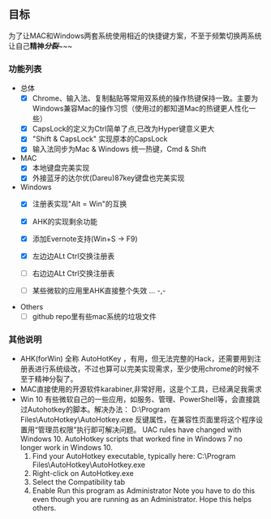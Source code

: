 ## 目标

 为了让MAC和Windows两套系统使用相近的快捷键方案，不至于频繁切换两系统让自己**精神*****分裂***~~~

### 功能列表

- 总体
    - [x] Chrome、输入法、复制黏贴等常用双系统的操作热键保持一致。主要为Windows兼容Mac的操作习惯（使用过的都知道Mac的热键更人性化一些）
    - [x] CapsLock的定义为Ctrl简单了点,已改为Hyper键意义更大
    - [x] "Shift & CapsLock" 实现原本的CapsLock
    - [x] 输入法同步为Mac & Windows 统一热键，Cmd & Shift
    
- MAC
    - [x] 本地键盘完美实现
    - [x] 外接蓝牙的达尔优(Dareu)87key键盘也完美实现

- Windows
    - [x] 注册表实现"Alt = Win"的互换
    - [x] AHK的实现剩余功能    
    - [x] 添加Evernote支持(Win+S -> F9)
    - [x] 左边边ALt Ctrl交换注册表
    - [ ] 右边边ALt Ctrl交换注册表
    - [ ] 某些微软的应用里AHK直接整个失效 ... -,-
    
    
- Others
    - [ ] github repo里有些mac系统的垃圾文件

### 其他说明

- AHK(forWin) 全称 AutoHotKey ，有用，但无法完整的Hack，还需要用到注册表进行系统级改，不过也算可以完美实现需求，至少使用chrome的时候不至于精神分裂了。
- MAC直接使用的开源软件karabiner,非常好用，这是个工具，已经满足我需求
- Win 10 有些微软自己的一些应用，如服务、管理、PowerShell等，会直接跳过Autohotkey的脚本。解决办法：
    D:\Program Files\AutoHotkey\AutoHotkey.exe
    反键属性，在兼容性页面里将这个程序设置用“管理员权限”执行即可解决问题。
    UAC rules have changed with Windows 10.
    AutoHotkey scripts that worked fine in Windows 7 no longer work in Windows 10.
    1. Find your AutoHotkey executable, typically here: C:\Program Files\AutoHotkey\AutoHotkey.exe
    2. Right-click on AutoHotkey.exe
    3. Select the Compatibility tab
    4. Enable Run this program as Administrator
    Note you have to do this even though you are running as an Administrator.  Hope this helps others.